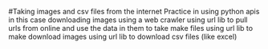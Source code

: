 #Taking images and csv files from the internet 
Practice in using python apis in this case downloading images using a web crawler
using url lib to pull urls from online and use the data in them to take make files 
using url lib to make download images 
using url lib to download csv files (like excel)
